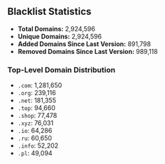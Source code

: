 ## Blacklist Statistics

- **Total Domains:** 2,924,596
- **Unique Domains:** 2,924,596
- **Added Domains Since Last Version:** 891,798
- **Removed Domains Since Last Version:** 989,118

### Top-Level Domain Distribution

-  `.com`: 1,281,650
-  `.org`: 239,116
-  `.net`: 181,355
-  `.top`: 94,660
-  `.shop`: 77,478
-  `.xyz`: 76,031
-  `.io`: 64,286
-  `.ru`: 60,650
-  `.info`: 52,202
-  `.pl`: 49,094
